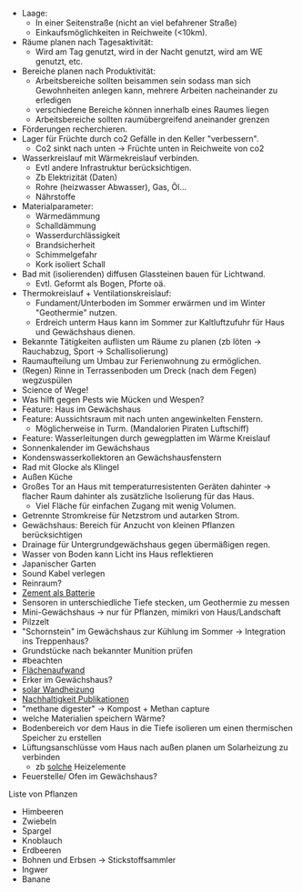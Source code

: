 - Laage:
	- In einer Seitenstraße (nicht an viel befahrener Straße)
	- Einkaufsmöglichkeiten in Reichweite (<10km).
- Räume planen nach Tagesaktivität:
	- Wird am Tag genutzt, wird in der Nacht genutzt, wird am WE genutzt, etc.
- Bereiche planen nach Produktivität:
	- Arbeitsbereiche sollten beisammen sein sodass man sich Gewohnheiten anlegen kann, mehrere Arbeiten nacheinander zu erledigen
	- verschiedene Bereiche können innerhalb eines Raumes liegen
	- Arbeitsbereiche sollten raumübergreifend aneinander grenzen
- Förderungen recherchieren.
- Lager für Früchte durch co2 Gefälle in den Keller "verbessern".
	- Co2 sinkt nach unten -> Früchte unten in Reichweite von co2
- Wasserkreislauf mit Wärmekreislauf verbinden.
	- Evtl andere Infrastruktur berücksichtigen.
	- Zb Elektrizität (Daten)
	- Rohre (heizwasser Abwasser), Gas, Öl...
	- Nährstoffe
- Materialparameter:
	- Wärmedämmung
	- Schalldämmung
	- Wasserdurchlässigkeit
	- Brandsicherheit
	- Schimmelgefahr
	- Kork isoliert Schall
- Bad mit (isolierenden) diffusen Glassteinen bauen für Lichtwand.
	- Evtl. Geformt als Bogen, Pforte oä.
- Thermokreislauf + Ventilationskreislauf:
	- Fundament/Unterboden im Sommer erwärmen und im Winter "Geothermie" nutzen.
	- Erdreich unterm Haus kann im Sommer zur Kaltluftzufuhr für Haus und  Gewächshaus dienen.
- Bekannte Tätigkeiten auflisten um Räume zu planen (zb löten -> Rauchabzug, Sport -> Schallisolierung)
- Raumaufteilung um Umbau zur Ferienwohnung zu ermöglichen.
- (Regen) Rinne in Terrassenboden um Dreck (nach dem Fegen) wegzuspülen
- Science of Wege!
- Was hilft gegen Pests wie Mücken und Wespen?
- Feature: Haus im Gewächshaus
- Feature: Aussichtsraum mit nach unten angewinkelten Fenstern.
	- Möglicherweise in Turm. (Mandalorien Piraten Luftschiff)
- Feature: Wasserleitungen durch gewegplatten im Wärme Kreislauf
- Sonnenkalender im Gewächshaus
- Kondenswasserkollektoren an Gewächshausfenstern
- Rad mit Glocke als Klingel
- Außen Küche
- Großes Tor an Haus mit temperaturresistenten Geräten dahinter -> flacher Raum dahinter als zusätzliche Isolierung für das Haus.
	- Viel Fläche für einfachen Zugang mit wenig Volumen.
- Getrennte Stromkreise für Netzstrom und autarken Strom.
- Gewächshaus: Bereich für Anzucht von kleinen Pflanzen berücksichtigen
- Drainage für Untergrundgewächshaus gegen übermäßigen regen.
- Wasser von Boden kann Licht ins Haus reflektieren
- Japanischer Garten 
- Sound Kabel verlegen 
- Reinraum?
- [Zement als Batterie](https://www.pnas.org/doi/10.1073/pnas.2304318120)
- Sensoren in unterschiedliche Tiefe stecken, um Geothermie zu messen
- Mini-Gewächshaus -> nur für Pflanzen, mimikri von Haus/Landschaft 
- Pilzzelt
- "Schornstein" im Gewächshaus zur Kühlung im Sommer -> Integration ins Treppenhaus?
- Grundstücke nach bekannter Munition prüfen 
- #beachten
- [Flächenaufwand](https://youtu.be/cYE9a2Lj_dQ?si=vbAO1sG-dztjY9tu)
- Erker im Gewächshaus?
- [solar Wandheizung](https://en.m.wikipedia.org/wiki/Trombe_wall)
- [Nachhaltigkeit Publikationen](https://www.sustainabilityleader.org/)
- "methane digester" -> Kompost + Methan capture
- welche Materialien speichern Wärme?
- Bodenbereich vor dem Haus in die Tiefe isolieren um einen thermischen Speicher zu erstellen
- Lüftungsanschlüsse vom Haus nach außen planen um Solarheizung zu verbinden
	- zb [solche](https://youtu.be/mhWbSEzQqAI?si=ccfE888q7SEFI1nC) Heizelemente 
- Feuerstelle/ Ofen im Gewächshaus?

Liste von Pflanzen
- Himbeeren
- Zwiebeln
- Spargel
- Knoblauch
- Erdbeeren
- Bohnen und Erbsen -> Stickstoffsammler
- Ingwer
- Banane
